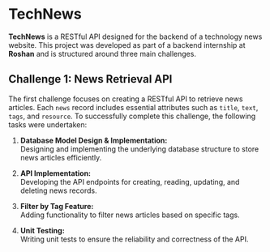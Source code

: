 # TechNews

**TechNews** is a RESTful API designed for the backend of a technology news website. This project was developed as part of a backend internship at **Roshan** and is structured around three main challenges.

## Challenge 1: News Retrieval API

The first challenge focuses on creating a RESTful API to retrieve news articles. Each `news` record includes essential attributes such as `title`, `text`, `tags`, and `resource`. To successfully complete this challenge, the following tasks were undertaken:

1. **Database Model Design & Implementation:**  
   Designing and implementing the underlying database structure to store news articles efficiently.

2. **API Implementation:**  
   Developing the API endpoints for creating, reading, updating, and deleting news records.

3. **Filter by Tag Feature:**  
   Adding functionality to filter news articles based on specific tags.

4. **Unit Testing:**  
   Writing unit tests to ensure the reliability and correctness of the API.
